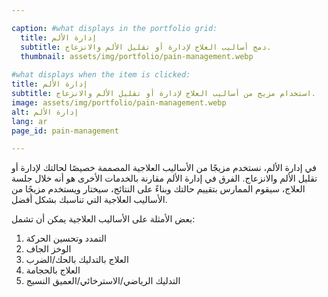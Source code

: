 ```yaml
---

caption: #what displays in the portfolio grid:
  title: إدارة الألم
  subtitle: دمج أساليب العلاج لإدارة أو تقليل الألم والانزعاج.
  thumbnail: assets/img/portfolio/pain-management.webp
  
#what displays when the item is clicked:
title: إدارة الألم
subtitle: استخدام مزيج من أساليب العلاج لإدارة أو تقليل الألم والانزعاج.
image: assets/img/portfolio/pain-management.webp
alt: إدارة الألم
lang: ar
page_id: pain-management

---
```

في إدارة الألم، نستخدم مزيجًا من الأساليب العلاجية المصممة خصيصًا لحالتك لإدارة أو تقليل الألم والانزعاج. الفرق في إدارة الألم مقارنة بالخدمات الأخرى هو أنه خلال جلسة العلاج، سيقوم الممارس بتقييم حالتك وبناءً على النتائج، سيختار ويستخدم مزيجًا من الأساليب العلاجية التي تناسبك بشكل أفضل.

بعض الأمثلة على الأساليب العلاجية يمكن أن تشمل:
1. التمدد وتحسين الحركة
2. الوخز الجاف
3. العلاج بالتدليك بالحك/الضرب
4. العلاج بالحجامة
5. التدليك الرياضي/الاسترخائي/العميق النسيج